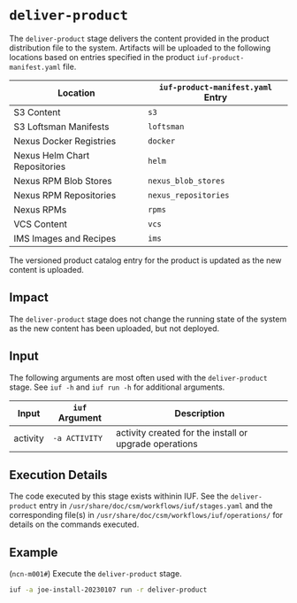 # `deliver-product`

The `deliver-product` stage delivers the content provided in the product distribution file to the system. Artifacts will be uploaded to the following locations based on entries specified in the product `iuf-product-manifest.yaml` file.

| Location                      | `iuf-product-manifest.yaml` Entry |
| ----------------------------- | --------------------------------- |
| S3 Content                    | `s3`                              |
| S3 Loftsman Manifests         | `loftsman`                        |
| Nexus Docker Registries       | `docker`                          |
| Nexus Helm Chart Repositories | `helm`                            |
| Nexus RPM Blob Stores         | `nexus_blob_stores`               |
| Nexus RPM Repositories        | `nexus_repositories`              |
| Nexus RPMs                    | `rpms`                            |
| VCS Content                   | `vcs`                             |
| IMS Images and Recipes        | `ims`                             |

The versioned product catalog entry for the product is updated as the new content is uploaded.

## Impact

The `deliver-product` stage does not change the running state of the system as the new content has been uploaded, but not deployed.

## Input

The following arguments are most often used with the `deliver-product` stage. See `iuf -h` and `iuf run -h` for additional arguments.

| Input           | `iuf` Argument | Description |
| --------------- | -------------- | ----------- |
| activity        | `-a ACTIVITY`  | activity created for the install or upgrade operations|

## Execution Details

The code executed by this stage exists withinin IUF. See the `deliver-product` entry in `/usr/share/doc/csm/workflows/iuf/stages.yaml` and the corresponding file(s) in `/usr/share/doc/csm/workflows/iuf/operations/`
for details on the commands executed.

## Example

(`ncn-m001#`) Execute the `deliver-product` stage.

```bash
iuf -a joe-install-20230107 run -r deliver-product
```
